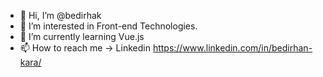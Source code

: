 - 👋 Hi, I’m @bedirhak
- 👀 I’m interested in Front-end Technologies.
- 🌱 I’m currently learning Vue.js
- 📫 How to reach me -> Linkedin https://www.linkedin.com/in/bedirhan-kara/

